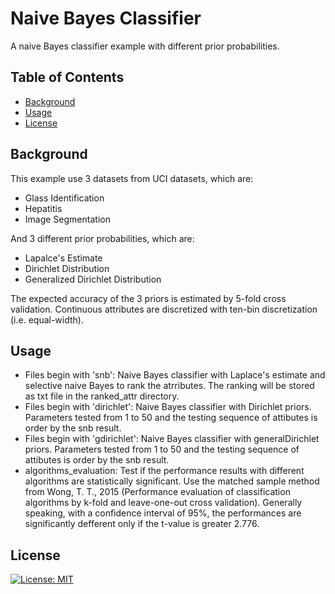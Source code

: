 # Naive Bayes Classifier

A naive Bayes classifier example with different prior probabilities.

## Table of Contents

- [Background](#background)
- [Usage](#usage)
- [License](#license)

## Background

This example use 3 datasets from UCI datasets, which are:
- Glass Identification 
- Hepatitis
- Image Segmentation

And 3 different prior probabilities, which are:
- Lapalce's Estimate 
- Dirichlet Distribution
- Generalized Dirichlet Distribution

The expected accuracy of the 3 priors is estimated by 5-fold cross validation. Continuous attributes are discretized with ten-bin discretization (i.e. equal-width).

## Usage

- Files begin with 'snb': Naive Bayes classifier with Laplace's estimate and selective naive Bayes to rank the atrributes. The ranking will be stored as txt file in the ranked_attr directory.
- Files begin with 'dirichlet': Naive Bayes classifier with Dirichlet priors. Parameters tested from 1 to 50 and the testing sequence of attibutes is order by the snb result.
- Files begin with 'gdirichlet': Naive Bayes classifier with generalDirichlet priors. Parameters tested from 1 to 50 and the testing sequence of attibutes is order by the snb result.
- algorithms_evaluation: Test if the performance results with different algorithms are statistically significant. Use the matched sample method from Wong, T. T., 2015 (Performance evaluation of classification algorithms by k-fold and leave-one-out cross validation). Generally speaking, with a confidence interval of 95%, the performances are significantly defferent only if the t-value is greater 2.776.

## License

[![License: MIT](https://img.shields.io/badge/License-MIT-yellow.svg)](https://opensource.org/licenses/MIT)
